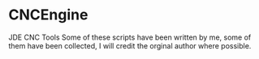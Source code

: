 # CNCEngine
JDE CNC Tools
Some of these scripts have been written by me, some of them have been collected, I will credit the orginal author where possible.
